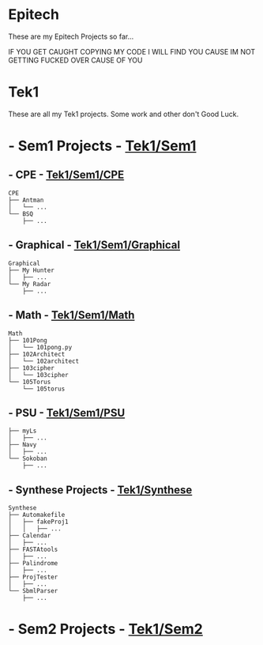 # Epitech

These are my Epitech Projects so far...

IF YOU GET CAUGHT COPYING MY CODE I WILL FIND YOU CAUSE IM NOT GETTING FUCKED OVER CAUSE OF YOU

# Tek1
These are all my Tek1 projects. Some work and other don't Good Luck.

# - Sem1 Projects - [Tek1/Sem1](Tek1/Sem1)


## - CPE - [Tek1/Sem1/CPE](Tek1/Sem1/CPE)
```plaintext
CPE
├── Antman
│   └── ...
└── BSQ
    ├── ...
```
## - Graphical - [Tek1/Sem1/Graphical](Tek1/Sem1/Graphical)
```plaintext
Graphical
├── My Hunter
│   ├── ...
└── My Radar
    ├── ...
```

## - Math - [Tek1/Sem1/Math](Tek1/Sem1/Graphical)
```plaintext
Math
├── 101Pong
│   └── 101pong.py
├── 102Architect
│   └── 102architect
├── 103cipher
│   └── 103cipher
└── 105Torus
    └── 105torus
```

## - PSU - [Tek1/Sem1/PSU](Tek1/Sem1/PSU)
```plaintext
├── myLs
│   ├── ...
├── Navy
│   ├── ...
└── Sokoban
    ├── ...
```

## - Synthese Projects - [Tek1/Synthese](Tek1/Synthese)
```plaintext
Synthese
├── Automakefile
│   ├── fakeProj1
│   │   ├── ...
├── Calendar
│   ├── ...
├── FASTAtools
│   ├── ...
├── Palindrome
│   ├── ...
├── ProjTester
│   ├── ...
└── SbmlParser
    ├── ...
```
# - Sem2 Projects - [Tek1/Sem2](Tek1/Sem2)
